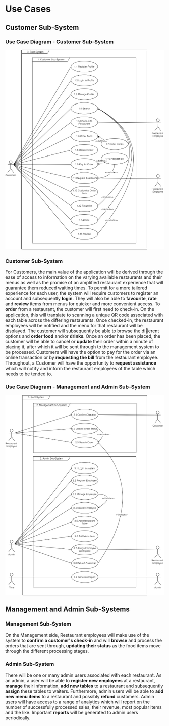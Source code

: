# Use Cases

## Customer Sub-System

### Use Case Diagram - Customer Sub-System
![Use Case Diagram - Customer Sub-System](../../assets/Swift_UCD.png)

### Customer Sub-System
For Customers, the main value of the application will be derived through the ease of access to
information on the varying available restaurants and their menus as well as the promise of an
amplified restaurant experience that will guarantee them reduced waiting times. To permit for a
more tailored experience for each user, the system will require customers to register an account and
subsequently **login**. They will also be able to **favourite**, **rate** and **review** items from menus for
quicker and more convenient access. To **order** from a restaurant, the customer will first need to
check-in. On the application, this will translate to scanning a unique QR code associated with each
table across the differing restaurants. Once checked-in, the restaurant employees will be notified and
the menu for that restaurant will be displayed. The customer will subsequently be able to browse
the dierent options and **order food** and/or **drinks**. Once an order has been placed, the customer
will be able to cancel or **update** their order within a minute of placing it, after which it will be sent
through to the management system to be processed. Customers will have the option to pay for the
order via an online transaction or by **requesting the bill** from the restaurant employee.
Throughout, a Customer will have the opportunity to **request assistance** which will notify and
inform the restaurant employees of the table which needs to be tended to.

### Use Case Diagram - Management and Admin Sub-System
![Use Case Diagram - Management and Admin Sub-System](../../assets/Swift_UCD2.png)

## Management and Admin Sub-Systems

### Management Sub-System
On the Management side, Restaurant employees will make use of the system to **confirm a customer's check-in** and will **browse** and process the orders that are sent through, **updating their status** as the food items move through the different processing stages.

### Admin Sub-System
There will be one or many admin users associated with each restaurant. As an admin, a user will be
able to **register new employees** at a restaurant, **manage** their information, **add new tables** to a
restaurant and subsequently **assign** these tables to waiters. Furthermore, admin users will be able
to **add new menu items** to a restaurant and possibly **refund** customers. Admin users will have
access to a range of analytics which will report on the number of successfully processed sales, their
revenue, most popular items and the like. Important **reports** will be generated to admin users
periodically.
